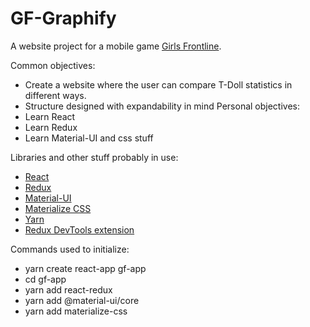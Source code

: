 # GF-Graphify
A website project for a mobile game [Girls Frontline](http://gf.sunborngame.com/).



Common objectives:
* Create a website where the user can compare T-Doll statistics in different ways.
* Structure designed with expandability in mind
Personal objectives:
* Learn React
* Learn Redux
* Learn Material-UI and css stuff

Libraries and other stuff probably in use:
* [React](https://reactjs.org/)
* [Redux](https://redux.js.org/)
* [Material-UI](https://material-ui.com/)
* [Materialize CSS](https://materializecss.com/)
* [Yarn](https://yarnpkg.com/lang/en/)
* [Redux DevTools extension](https://addons.mozilla.org/en-US/firefox/addon/reduxdevtools/)


Commands used to initialize:
* yarn create react-app gf-app
* cd gf-app
* yarn add react-redux
* yarn add @material-ui/core
* yarn add materialize-css